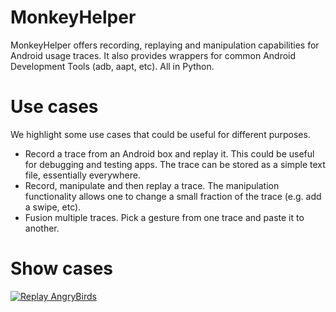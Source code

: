MonkeyHelper
============

MonkeyHelper offers recording, replaying and manipulation  capabilities for Android usage traces. It also provides wrappers for common Android Development Tools (adb, aapt, etc). All in Python. 

# Use cases
We highlight some use cases that could be useful for different purposes.
* Record a trace from an Android box and replay it. This could be useful for debugging and testing apps. The trace can be stored as a simple text file, essentially everywhere.
* Record, manipulate and then replay a trace. The manipulation functionality allows one to change a small fraction of the trace (e.g. add a swipe, etc).
* Fusion multiple traces. Pick a gesture from one trace and paste it to another.

# Show cases
[![Replay AngryBirds](http://img.youtube.com/vi/vYlO0UrhRR8/0.jpg)](http://www.youtube.com/watch?v=vYlO0UrhRR8)

